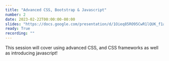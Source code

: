 ```yaml
---
title: "Advanced CSS, Bootstrap & Javascript"
number: 2
date: 2023-02-22T00:00:00-00:00
slides: "https://docs.google.com/presentation/d/1Oieq85RO95CwR1lQUK_f1akb_AifEJgLI7VatIOztf4/edit?usp=sharing"
ready: True
recording: ""
---
```


This session will cover using advanced CSS, and CSS frameworks as well as introducing javascript!